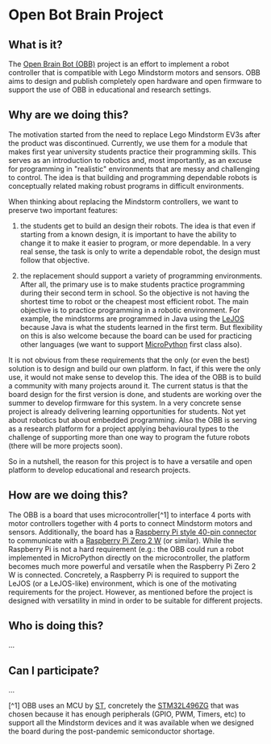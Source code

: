 # Open Bot Brain Project

## What is it?

The [Open Brain Bot (OBB)](https://www.openbotbrain.org) project is an
effort to implement a robot controller that is compatible with Lego
Mindstorm motors and sensors. OBB aims to design and publish
completely open hardware and open firmware to support the use of OBB
in educational and research settings.

## Why are we doing this?

The motivation started from the need to replace Lego Mindstorm EV3s
after the product was discontinued. Currently, we use them for a
module that makes first year university students practice their
programming skills. This serves as an introduction to robotics and,
most importantly, as an excuse for programming in "realistic"
environments that are messy and challenging to control. The idea is
that building and programming dependable robots is conceptually
related making robust programs in difficult environments.

When thinking about replacing the Mindstorm controllers, we want to
preserve two important features:

1. the students get to build an design their robots. The idea is that
   even if starting from a known design, it is important to have the
   ability to change it to make it easier to program, or more
   dependable. In a very real sense, the task is only to write a
   dependable robot, the design must follow that objective.

2. the replacement should support a variety of programming
   environments. After all, the primary use is to make students
   practice programming during their second term in school. So the
   objective is not having the shortest time to robot or the cheapest
   most efficient robot. The main objective is to practice programming
   in a robotic environment. For example, the mindstorms are
   programmed in Java using the [LeJOS](https://lejos.sourceforge.io/)
   because Java is what the students learned in the first term. But
   flexibility on this is also welcome because the board can be used
   for practicing other languages (we want to support
   [MicroPython](https://micropython.org/) first class also).

It is not obvious from these requirements that the only (or even the
best) solution is to design and build our own platform. In fact, if
this were the only use, it would not make sense to develop this. The
idea of the OBB is to build a community with many projects around it.
The current status is that the board design for the first version is
done, and students are working over the summer to develop firmware for
this system. In a very concrete sense project is already delivering
learning opportunities for students. Not yet about robotics but about
embedded programming. Also the OBB is serving as a research platform
for a project applying behavioural types to the challenge of
supporting more than one way to program the future robots (there will
be more projects soon).

So in a nutshell, the reason for this project is to have a versatile
and open platform to develop educational and research projects.

## How are we doing this?

The OBB is a board that uses microcontroller[^1] to interface 4 ports
with motor controllers together with 4 ports to connect Mindstorm
motors and sensors. Additionally, the board has a [Raspberry Pi style
40-pin
connector](https://www.raspberrypi.com/documentation/computers/raspberry-pi.html#gpio-and-the-40-pin-header)
to communicate with a [Raspberry Pi Zero 2
W](https://www.raspberrypi.com/products/raspberry-pi-zero-2-w/) (or
similar). While the Raspberry Pi is not a hard requirement (e.g.: the
OBB could run a robot implemented in MicroPython directly on the
microcontroller, the platform becomes much more powerful and versatile
when the Raspberry Pi Zero 2 W is connected. Concretely, a Raspberry
Pi is required to support the LeJOS (or a LeJOS-like) environment,
which is one of the motivating requirements for the project. However,
as mentioned before the project is designed with versatility in mind
in order to be suitable for different projects.


## Who is doing this?

...

## Can I participate?

...

[^1] OBB uses an MCU by [ST](http://www.st.com), concretely the
[STM32L496ZG](https://www.st.com/en/microcontrollers-microprocessors/stm32l496zg.html)
that was chosen because it has enough peripherals (GPIO, PWM, Timers,
etc) to support all the Mindstorm devices and it was available when we
designed the board during the post-pandemic semiconductor shortage.

